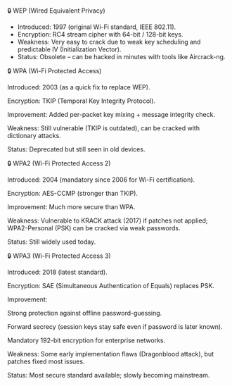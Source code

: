 🔒 WEP (Wired Equivalent Privacy)

-	Introduced: 1997 (original Wi-Fi standard, IEEE 802.11).
-	Encryption: RC4 stream cipher with 64-bit / 128-bit keys.
-	Weakness: Very easy to crack due to weak key scheduling and predictable IV (Initialization Vector).
-	Status: Obsolete – can be hacked in minutes with tools like Aircrack-ng.

🔒 WPA (Wi-Fi Protected Access)

Introduced: 2003 (as a quick fix to replace WEP).

Encryption: TKIP (Temporal Key Integrity Protocol).

Improvement: Added per-packet key mixing + message integrity check.

Weakness: Still vulnerable (TKIP is outdated), can be cracked with dictionary attacks.

Status: Deprecated but still seen in old devices.

🔒 WPA2 (Wi-Fi Protected Access 2)

Introduced: 2004 (mandatory since 2006 for Wi-Fi certification).

Encryption: AES-CCMP (stronger than TKIP).

Improvement: Much more secure than WPA.

Weakness: Vulnerable to KRACK attack (2017) if patches not applied; WPA2-Personal (PSK) can be cracked via weak passwords.

Status: Still widely used today.

🔒 WPA3 (Wi-Fi Protected Access 3)

Introduced: 2018 (latest standard).

Encryption: SAE (Simultaneous Authentication of Equals) replaces PSK.

Improvement:

Strong protection against offline password-guessing.

Forward secrecy (session keys stay safe even if password is later known).

Mandatory 192-bit encryption for enterprise networks.

Weakness: Some early implementation flaws (Dragonblood attack), but patches fixed most issues.

Status: Most secure standard available; slowly becoming mainstream.